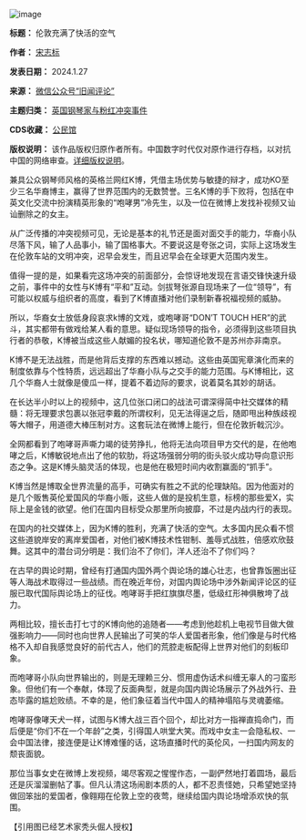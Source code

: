 ![image](https://chinadigitaltimes.net/chinese/files/2024/01/post-704569-65b5dad950b92.)




**标题：** 伦敦充满了快活的空气  

**作者：** [宋志标](https://chinadigitaltimes.net/space/宋志标)  

**发表日期：** 2024.1.27  

**来源：** [微信公众号“旧闻评论”](https://mp.weixin.qq.com/s/teU_JM79UvFKxjJljD3t7A)  

**主题归类：** [英国钢琴家与粉红冲突事件](https://chinadigitaltimes.net/space/英国钢琴家与粉红冲突事件)  

**CDS收藏：** [公民馆](https://chinadigitaltimes.net/space/%E5%85%AC%E6%B0%91%E9%A6%86)  

**版权说明：** 该作品版权归原作者所有。中国数字时代仅对原作进行存档，以对抗中国的网络审查。[详细版权说明](https://chinadigitaltimes.net/chinese/copyright)。


兼具公众钢琴师风格的英格兰网红K博，凭借主场优势与敏捷的辩才，成功KO至少三名华裔博主，赢得了世界范围内的无数赞誉。三名K博的手下败将，包括在中英文化交流中扮演精英形象的“咆哮男”冷先生，以及一位在微博上发找补视频又讪讪删除之的女主。


从广泛传播的冲突视频可见，无论是基本的礼节还是面对面交手的能力，华裔小队尽落下风，输了人品事小，输了国格事大。不要说这是夸张之词，实际上这场发生在伦敦车站的文明冲突，迟早会发生，而且迟早会在全球更大范围内发生。


值得一提的是，如果看完这场冲突的前面部分，会惊讶地发现在言语交锋快速升级之前，事件中的女性与K博有“平和”互动。剑拔弩张源自现场来了一位“领导”，有可能以权威与组织者的高度，看到了K博直播对他们录制新春祝福视频的威胁。


所以，华裔女士放低身段哀求k博的文戏，或咆哮哥“DON’T TOUCH HER”的武斗，其实都带有做戏给某人看的意思。疑似现场领导的指令，必须得到这些项目执行者的恭敬，K博被当成这些人献媚的投名状，哪知道伦敦不是苏州亦非南京。


K博不是无法战胜，而是他背后支撑的东西难以撼动。这些由英国宪章演化而来的制度依靠与个性特质，远远超出了华裔小队与之交手的能力范围。与K博相比，这几个华裔人士就像是傻瓜一样，提着不着边际的要求，说着莫名其妙的胡话。


在长达半小时以上的视频中，这几位张口闭口的战法可谓深得简中社交媒体的精髓：将无理要求包裹以张冠李戴的所谓权利，见无法得逞之后，随即甩出种族歧视等大帽子，用道德大棒压制对方。这套玩法在微博上能行，但在伦敦折戟沉沙。


全网都看到了咆哮哥声嘶力竭的徒劳挣扎，他将无法向项目甲方交代的是，在他咆哮之后，K博敏锐地点出了他的软肋，将这场强弱分明的街头驳火成功导向意识形态之争。这是K博头脑灵活的体现，也是他在极短时间内收割赢面的“抓手”。


K博当然是博取全世界流量的高手，可确实有胜之不武的伦理缺陷。因为他面对的是几个贩售英伦爱国风的华裔小贩，这些人做的是投机生意，标榜的那些爱X，实际上是金钱的欲望。他们在国内目标受众那里所向披靡，不过是内战内行的表现。


在国内的社交媒体上，因为K博的胜利，充满了快活的空气。太多国内民众看不惯这些道貌岸安的离岸爱国者，对他们被K博技术性钳制、羞辱式战胜，倍感欢欣鼓舞。这其中的潜台词分明是：我们治不了你们，洋人还治不了你们吗？


在古早的舆论时期，曾经有打通国内国外两个舆论场的雄心壮志，也曾靠饭圈出征等人海战术取得过一些战绩。而在晚近年份，对国内舆论场中涉外新闻评论区的征服已取代国际舆论场上的征伐。咆哮哥手把红旗旗尽墨，低级红形神俱散垮了战力。


两相比较，擅长击打七寸的K博向他的追随者——考虑到他趁机上电视节目做大做强影响力——同时也向世界人民输出了可笑的华人爱国者形象，他们像是与时代格格不入却自我感觉良好的前代古人，他们的荒腔走板配得上世界对他们的刻板印象。


而咆哮哥小队向世界输出的，则是无理赖三分、惯用虚伪话术纠缠无辜人的刁蛮形象。但他们有一个奉献，体现了反面典型，就是向国内舆论场展示了外战外行、丑态毕露的尴尬败绩。不幸的是，他们象征着当代中国人的精神塌陷与灵魂萎缩。


咆哮哥像哮天犬一样，试图与K博大战三百个回个，却比对方一指禅直捣命门，而后便是“你们不在一个年龄”之类，引得国人哄堂大笑。而戏中女主一会隐私权、一会中国法律，接连便是让K博难懂的话，这场直播时代的英伦风，一扫国内网友的颓丧面貌。


那位当事女史在微博上发视频，竭尽客观之惺惺作态，一副俨然地打着圆场，最后还是灰溜溜删帖了事。但凡认清这场闹剧本质的人，都不忍责怪她，只希望她坚持做回笨拙的爱国者，像翱翔在伦敦上空的夜莺，继续给国内舆论场增添欢快的氛围。


【引用图已经艺术家秃头倔人授权】

